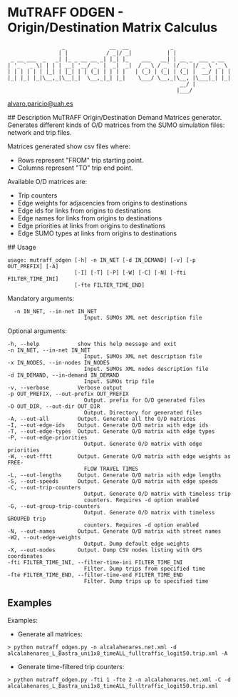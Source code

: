 # MuTRAFF ODGEN - Origin/Destination Matrix Calculus
```
                 _              __  __             _                  
                | |            / _|/ _|           | |                 
 _ __ ___  _   _| |_ _ __ __ _| |_| |_    ___   __| | __ _  ___ _ __  
| '_ ` _ \| | | | __| '__/ _` |  _|  _|  / _ \ / _` |/ _` |/ _ \ '_ \ 
| | | | | | |_| | |_| | | (_| | | | |   | (_) | (_| | (_| |  __/ | | |
|_| |_| |_|\__,_|\__|_|  \__,_|_| |_|    \___/ \__,_|\__, |\___|_| |_|
                                                      __/ |           
                                                     |___/            
```
alvaro.paricio@uah.es

## Description
MuTRAFF Origin/Destination Demand Matrices generator.
Generates different kinds of O/D matrices from the SUMO simulation files: network and trip files.

Matrices generated show csv files where:
* Rows represent "FROM" trip starting point.
* Columns represent "TO" trip end point.

Available O/D matrices are:
* Trip counters 
* Edge weights for adjacencies from origins to destinations
* Edge ids for links from origins to destinations
* Edge names for links from origins to destinations
* Edge priorities at links from origins to destinations
* Edge SUMO types at links from origins to destinations

## Usage
```
usage: mutraff_odgen [-h] -n IN_NET [-d IN_DEMAND] [-v] [-p OUT_PREFIX] [-A]
                     [-I] [-T] [-P] [-W] [-C] [-N] [-fti FILTER_TIME_INI]
                     [-fte FILTER_TIME_END]
```

Mandatory arguments:
```
  -n IN_NET, --in-net IN_NET
                        Input. SUMOs XML net description file
```

Optional arguments:
```
-h, --help            show this help message and exit
-n IN_NET, --in-net IN_NET
                        Input. SUMOs XML net description file
-x IN_NODES, --in-nodes IN_NODES
                        Input. SUMOs XML nodes description file
-d IN_DEMAND, --in-demand IN_DEMAND
                        Input. SUMOs trip file
-v, --verbose         Verbose output
-p OUT_PREFIX, --out-prefix OUT_PREFIX
                        Output. prefix for O/D generated files
-O OUT_DIR, --out-dir OUT_DIR
                        Output. Directory for generated files
-A, --out-all         Output. Generate all the O/D matrices
-I, --out-edge-ids    Output. Generate O/D matrix with edge ids
-T, --out-edge-types  Output. Generate O/D matrix with edge types
-P, --out-edge-priorities
                        Output. Generate O/D matrix with edge priorities
-W, --out-fftt        Output. Generate O/D matrix with edge weights as FREE-
                        FLOW TRAVEL TIMES
-L, --out-lengths     Output. Generate O/D matrix with edge lengths
-S, --out-speeds      Output. Generate O/D matrix with edge speeds
-C, --out-trip-counters
                        Output. Generate O/D matrix with timeless trip
                        counters. Requires -d option enabled
-G, --out-group-trip-counters
                        Output. Generate O/D matrix with timeless GROUPED trip
                        counters. Requires -d option enabled
-N, --out-names       Output. Generate O/D matrix with street names
-W2, --out-edge-weights
                        Output. Dump default edge weights
-X, --out-nodes       Output. Dump CSV nodes listing with GPS coordinates
-fti FILTER_TIME_INI, --filter-time-ini FILTER_TIME_INI
                        Filter. Dump trips from specified time
-fte FILTER_TIME_END, --filter-time-end FILTER_TIME_END
                        Filter. Dump trips up to specified time
```

## Examples
Examples:
* Generate all matrices:
```
> python mutraff_odgen.py -n alcalahenares.net.xml -d alcalahenares_L_Bastra_uni1x8_timeALL_fulltraffic_logit50.trip.xml -A
```
* Generate time-filtered trip counters:
```
> python mutraff_odgen.py -fti 1 -fte 2 -n alcalahenares.net.xml -C -d alcalahenares_L_Bastra_uni1x8_timeALL_fulltraffic_logit50.trip.xml
```
